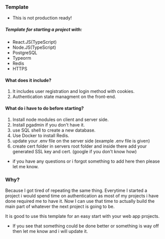 ### Template

-   This is not production ready!

##### Template for starting a project with:

-   React.JS(TypeScript)
-   Node.JS(TypeScript)
-   PostgreSQL
-   Typeorm
-   Redis
-   HTTPS

#### What does it include?

1. It includes user registration and login method with cookies.
2. Authentication state managment on the front-end.

#### What do i have to do before starting?

1. Install node modules on client and server side.
2. Install pgadmin if you don't have it.
3. use SQL shell to create a new database.
4. Use Docker to install Redis.
5. update your .env file on the server side (example .env file is given)
6. create cert folder in servers root folder and inside there add your generated SSL key and cert. (google if you don't know how)

-   if you have any questions or i forgot something to add here then please let me know.

### Why?

Because I got tired of repeating the same thing.
Everytime I started a project i would spend time on authentication as most of my projects i have done required me to have it.
Now I can use that time to actually build the main part of whatever the next project is going to be.

It is good to use this template for an easy start with your web app projects.

-   If you see that something could be done better or something is way off then let me know and i will update it.
